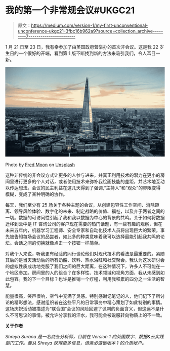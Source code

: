 # 我的第一个非常规会议#UKGC21

> 原文：<https://medium.com/version-1/my-first-unconventional-unconference-ukgc21-3fbc16b962a9?source=collection_archive---------7----------------------->

1 月 21 日至 23 日，我有幸参加了由英国政府营举办的首次非会议。这是我 22 岁生日的一个很好的开端，看到第 1 版不断找到新的方法来吸引我们，令人耳目一新。

![](img/a6abe06c1e9c98b3b6ae56d72d29bd18.png)

Photo by [Fred Moon](https://unsplash.com/@fwed?utm_source=medium&utm_medium=referral) on [Unsplash](https://unsplash.com?utm_source=medium&utm_medium=referral)

这种非传统的非会议方式让更多的人参与进来，并真正利用技术的潜力在更小的房间里进行更多的个人对话，或者使用技术来弥补我绘画技能的差距，并艺术地互动以传达想法。会议的民主利益在这几天得到了强调,“主持人”和“观众”的界限变得模糊，变成了某种明确的协作。

每天，我们至少有 25 场关于各种主题的会议，从创建包容性工作空间、消除距离、领导风险体验、数字化的未来、制定战略的价值、福祉，以及介于两者之间的一切。数据的可访问性引起了我和我以数据为中心的背景的共鸣。关于如何将数据迁移到云中是 IT 咨询公司的客户现在需要的热门话题，有一些有趣的观察，但在未来五年内，机器学习工程师、安全专家和自动化技术人员将出现巨大的繁荣。事先被告知每场会议的品尝者，如此多的种类意味着我可以选择最能引起我共鸣的论坛。会话之间的切换就像点击一个按钮一样简单。

对我个人来说，听我更有经验的同行谈论他们对现代技术的看法是最重要的。紧随其后的是当天活动后的所有奶酪、饮料、热水浴缸和社交聚会。我认为这次研讨会的虚拟性质成功地克服了我们之间的巨大距离，在这种情况下，许多人不可能在一个地区参加。房间里的人的组合？在多样性、技术领域和视角方面，我从未感到如此包容。我的下一个目标？也许是推销一个疗程，利用我积累的四分之一生活的智慧。

能量很高，笑声很响，空气中充满了灵感。特别感谢记笔记的人，他们记下了所讨论的精彩想法，感谢组织者在这些平凡的日常事务中精心策划了如此特别的事情。这场庆祝活动被描述为“联合国”会议的风险回避了讽刺的负面含义，但这远不是什么不可思议的事情。被允许分享我的汗水，我可能会被说服转向物质上的不一致。

**关于作者**

*Shreya Surana 是一名商业分析师，目前在 Version 1 的英国数字、数据&云实践部门工作。要从 Shreya 获得更多信息，请务必遵循版本 1 的介质帐户。*